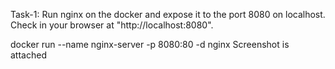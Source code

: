 Task-1:
Run nginx on the docker and expose it to the port 8080 on localhost. Check in your browser at "http://localhost:8080". 

  docker run --name nginx-server -p 8080:80 -d nginx
  Screenshot is attached
